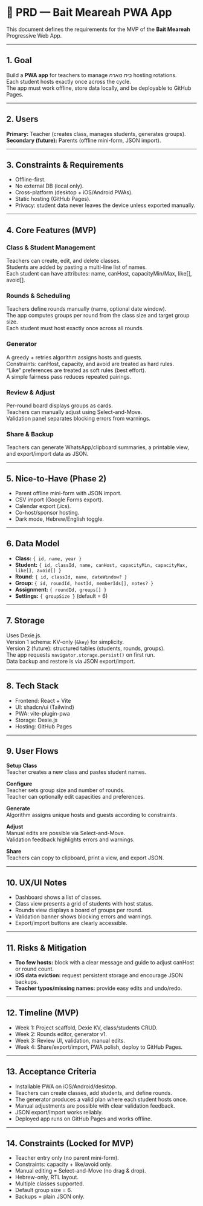 # 📑 PRD — Bait Meareah PWA App

This document defines the requirements for the MVP of the **Bait Meareah** Progressive Web App.

---

## 1. Goal
Build a **PWA app** for teachers to manage *בית מארח* hosting rotations.  
Each student hosts exactly once across the cycle.  
The app must work offline, store data locally, and be deployable to GitHub Pages.  

---

## 2. Users
**Primary:** Teacher (creates class, manages students, generates groups).  
**Secondary (future):** Parents (offline mini-form, JSON import).  

---

## 3. Constraints & Requirements
- Offline-first.  
- No external DB (local only).  
- Cross-platform (desktop + iOS/Android PWAs).  
- Static hosting (GitHub Pages).  
- Privacy: student data never leaves the device unless exported manually.  

---

## 4. Core Features (MVP)

### Class & Student Management
Teachers can create, edit, and delete classes.  
Students are added by pasting a multi-line list of names.  
Each student can have attributes: name, canHost, capacityMin/Max, like[], avoid[].  

### Rounds & Scheduling
Teachers define rounds manually (name, optional date window).  
The app computes groups per round from the class size and target group size.  
Each student must host exactly once across all rounds.  

### Generator
A greedy + retries algorithm assigns hosts and guests.  
Constraints: canHost, capacity, and avoid are treated as hard rules.  
“Like” preferences are treated as soft rules (best effort).  
A simple fairness pass reduces repeated pairings.  

### Review & Adjust
Per-round board displays groups as cards.  
Teachers can manually adjust using Select-and-Move.  
Validation panel separates blocking errors from warnings.  

### Share & Backup
Teachers can generate WhatsApp/clipboard summaries, a printable view, and export/import data as JSON.  

---

## 5. Nice-to-Have (Phase 2)
- Parent offline mini-form with JSON import.  
- CSV import (Google Forms export).  
- Calendar export (.ics).  
- Co-host/sponsor hosting.  
- Dark mode, Hebrew/English toggle.  

---

## 6. Data Model
- **Class:** `{ id, name, year }`  
- **Student:** `{ id, classId, name, canHost, capacityMin, capacityMax, like[], avoid[] }`  
- **Round:** `{ id, classId, name, dateWindow? }`  
- **Group:** `{ id, roundId, hostId, memberIds[], notes? }`  
- **Assignment:** `{ roundId, groups[] }`  
- **Settings:** `{ groupSize }` (default = 6)  

---

## 7. Storage
Uses Dexie.js.  
Version 1 schema: KV-only (`&key`) for simplicity.  
Version 2 (future): structured tables (students, rounds, groups).  
The app requests `navigator.storage.persist()` on first run.  
Data backup and restore is via JSON export/import.  

---

## 8. Tech Stack
- Frontend: React + Vite  
- UI: shadcn/ui (Tailwind)  
- PWA: vite-plugin-pwa  
- Storage: Dexie.js  
- Hosting: GitHub Pages  

---

## 9. User Flows

**Setup Class**  
Teacher creates a new class and pastes student names.  

**Configure**  
Teacher sets group size and number of rounds.  
Teacher can optionally edit capacities and preferences.  

**Generate**  
Algorithm assigns unique hosts and guests according to constraints.  

**Adjust**  
Manual edits are possible via Select-and-Move.  
Validation feedback highlights errors and warnings.  

**Share**  
Teachers can copy to clipboard, print a view, and export JSON.  

---

## 10. UX/UI Notes
- Dashboard shows a list of classes.  
- Class view presents a grid of students with host status.  
- Rounds view displays a board of groups per round.  
- Validation banner shows blocking errors and warnings.  
- Export/import buttons are clearly accessible.  

---

## 11. Risks & Mitigation
- **Too few hosts:** block with a clear message and guide to adjust canHost or round count.  
- **iOS data eviction:** request persistent storage and encourage JSON backups.  
- **Teacher typos/missing names:** provide easy edits and undo/redo.  

---

## 12. Timeline (MVP)
- Week 1: Project scaffold, Dexie KV, class/students CRUD.  
- Week 2: Rounds editor, generator v1.  
- Week 3: Review UI, validation, manual edits.  
- Week 4: Share/export/import, PWA polish, deploy to GitHub Pages.  

---

## 13. Acceptance Criteria
- Installable PWA on iOS/Android/desktop.  
- Teachers can create classes, add students, and define rounds.  
- The generator produces a valid plan where each student hosts once.  
- Manual adjustments are possible with clear validation feedback.  
- JSON export/import works reliably.  
- Deployed app runs on GitHub Pages and works offline.  

---

## 14. Constraints (Locked for MVP)
- Teacher entry only (no parent mini-form).  
- Constraints: capacity + like/avoid only.  
- Manual editing = Select-and-Move (no drag & drop).  
- Hebrew-only, RTL layout.  
- Multiple classes supported.  
- Default group size = 6.  
- Backups = plain JSON only.  
